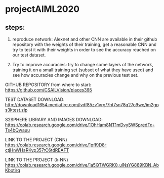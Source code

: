 # projectAIML2020

## steps:

1) reproduce network: Alexnet and other CNN are available in their github repository with the weights of their training, get a reasonable CNN and try to test it with their weights in order to see the accuracy reached on our test dataset.

2) Try to improve accuracies: try to change some layers of the network, training it on a small training set (subset of what they have used) and see how accuracies change and why on the previous test set.

GITHUB REPOSITORY from where to start:
https://github.com/CSAILVision/places365

TEST DATASET DOWNLOAD: http://download1654.mediafire.com/lvdf85zv1vrg/7ht7sn78q27o9we/im2gps3ktest.zip

S2SPHERE LIBRARY AND IMAGES DOWNLOAD: https://colab.research.google.com/drive/1OhHam8NT1mDvySWSpredTq-Ts4bQwauu

LINK TO THE PROJECT (CNN)
https://colab.research.google.com/drive/1pfI9D8-ctjHnWHaRKvp357rC6tdREAFT

LINK TO THE PROJECT (k-NN)
https://colab.research.google.com/drive/1a5QTWGRK0_ulNsYG889KBN_AbKbotirq
